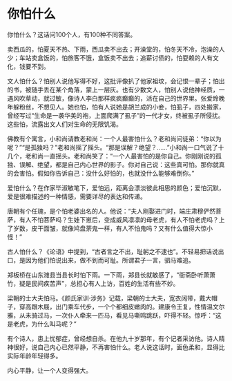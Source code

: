 # 你怕什么

你怕什么？这话问100个人，有100种不同答案。 

卖西瓜的，怕夏天不热、下雨，西瓜卖不出去；开澡堂的，怕冬天不冷，泡澡的人少；车站卖盒饭的，怕旅客不饿，盒饭卖不出去；追薪讨债的，怕耍赖的人有文化，钱要不到。 

文人怕什么？怕别人说他写得不好，这批评像扒了他家祖坟，会记恨一辈子；怕出的书，被随手丢在某个角落，蒙上一层灰。也有少数文人，怕别人说他神经质，一遇风吹草动，就过敏，像诗人李白那样疯疯癫癫的，活在自己的世界里。张爱玲晚年躲粉丝，不想见人。她也怕，怕有人说她是胡兰成的小妾，怕虱子，四处搬家，曾经写过“生命是一袭华美的袍，上面爬满了虱子”的一代才女，终被虱子所侵扰。这些怕，流露出文人们对生命的无限饥渴。 

佛教有个寓言，小和尚请教老和尚：一个人最害怕什么？老和尚问徒弟：“你以为呢？”“是孤独吗？”老和尚摇了摇头。“那是误解？绝望？……”小和尚一口气说了十几个，老和尚一直摇头。老和尚笑了：“一个人最害怕的是你自己。你刚刚说的孤独、误解、绝望，都是自己内心世界的影子。你对自己说：这些真可怕。那你就真的会害怕。假如你告诉自己：没什么好怕的，也就没什么能够难倒你。” 

爱怕什么？在作家毕淑敏笔下，爱怕远，距离会漂淡彼此相思的颜色；爱怕沉默，爱是很难描述的一种情感，需要详尽的表达和传递。 

唐朝有个任瑰，是个怕老婆出名的人。他说：“夫人刚娶进门时，端庄肃穆俨然菩萨，有人不怕菩萨吗？生娃下崽后，变成威风凛凛的母老虎，有人不怕老虎吗？上了岁数，皮干面皱，就像鸠盘荼鬼一样，有人不怕鬼吗？又有什么值得大惊小怪！” 

古人怕什么？《论语》中提到，“古者言之不出，耻躬之不逮也”。不轻易把话说出口，是因为他们怕说出来，做不到而可耻。所谓君子一言，驷马难追。 

郑板桥在山东潍县当县长时怕下雨。一下雨，郑县长就敏感了，“衙斋卧听萧萧竹，疑是民间疾苦声”，总担心有人上访，百姓的生活有些不妙。 

梁朝的士大夫怕马。《颜氏家训·涉务》记载，梁朝的士大夫，宽衣阔带，戴大帽子，穿高跟木屐，出门乘车代步，一个个都细皮嫩肉的。建康令王复，性情温文尔雅，从未骑过马，一次仆人牵来一匹马，看见马嘶鸣跳跃，吓得不轻。惊呼：“这是老虎，为什么叫马呢？” 

有个诗人，患上忧郁症，曾经想自杀。在他九十岁那年，有个记者采访他。诗人精神很好，说自己内心已然平静，不再害怕什么。老人说这话时，面色柔和，显得比实际年龄年轻得多。 

内心平静，让一个人变得强大。